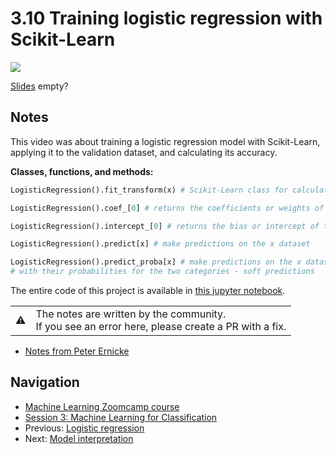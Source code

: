 
# 3.10 Training logistic regression with Scikit-Learn

<!-- markdownlint-disable MD033 -->
<!-- markdownlint-disable MD045 -->
<a href="https://www.youtube.com/watch?v=hae_jXe2fN0&list=PL3MmuxUbc_hIhxl5Ji8t4O6lPAOpHaCLR"><img src="images/thumbnail-3-10.jpg"></a>

[Slides](https://www.slideshare.net/AlexeyGrigorev/ml-zoomcamp-3-machine-learning-for-classification) empty?

## Notes

This video was about training a logistic regression model with Scikit-Learn, applying it to the validation dataset, and calculating its accuracy.

**Classes, functions, and methods:**

```python
LogisticRegression().fit_transform(x) # Scikit-Learn class for calculating the logistic regression model.

LogisticRegression().coef_[0] # returns the coefficients or weights of the LR model

LogisticRegression().intercept_[0] # returns the bias or intercept of the LR model

LogisticRegression().predict[x] # make predictions on the x dataset

LogisticRegression().predict_proba[x] # make predictions on the x dataset, and returns two columns
# with their probabilities for the two categories - soft predictions
```

The entire code of this project is available in [this jupyter notebook](https://github.com/alexeygrigorev/mlbookcamp-code/blob/master/chapter-03-churn-prediction/03-churn.ipynb).

<table>
   <tr>
      <td>⚠️</td>
      <td>
         The notes are written by the community. <br>
         If you see an error here, please create a PR with a fix.
      </td>
   </tr>
</table>

* [Notes from Peter Ernicke](https://knowmledge.com/2023/09/30/ml-zoomcamp-2023-machine-learning-for-classification-part-10/)

## Navigation

* [Machine Learning Zoomcamp course](../)
* [Session 3: Machine Learning for Classification](./)
* Previous: [Logistic regression](09-logistic-regression.md)
* Next: [Model interpretation](11-log-reg-interpretation.md)
